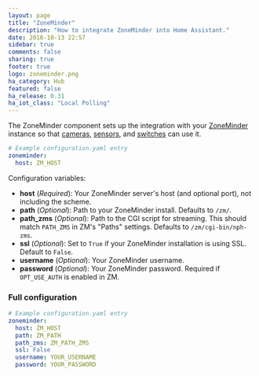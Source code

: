 ```yaml
---
layout: page
title: "ZoneMinder"
description: "How to integrate ZoneMinder into Home Assistant."
date: 2016-10-13 22:57
sidebar: true
comments: false
sharing: true
footer: true
logo: zoneminder.png
ha_category: Hub
featured: false
ha_release: 0.31
ha_iot_class: "Local Polling"
---
```


The ZoneMinder component sets up the integration with your [ZoneMinder](https://www.zoneminder.com) instance so that [cameras](/components/camera.zoneminder/), [sensors](/components/sensor.zoneminder/), and [switches](/components/switch.zoneminder) can use it.

```yaml
# Example configuration.yaml entry
zoneminder:
  host: ZM_HOST
```

Configuration variables:
- **host** (*Required*): Your ZoneMinder server's host (and optional port), not including the scheme.
- **path** (*Optional*): Path to your ZoneMinder install. Defaults to `/zm/`.
- **path_zms** (*Optional*): Path to the CGI script for streaming. This should match `PATH_ZMS` in ZM's "Paths" settings. Defaults to `/zm/cgi-bin/nph-zms`.
- **ssl** (*Optional*): Set to `True` if your ZoneMinder installation is using SSL. Default to `False`.
- **username** (*Optional*): Your ZoneMinder username.
- **password** (*Optional*): Your ZoneMinder password. Required if `OPT_USE_AUTH` is enabled in ZM.

### Full configuration

```yaml
# Example configuration.yaml entry
zoneminder:
  host: ZM_HOST
  path: ZM_PATH
  path_zms: ZM_PATH_ZMS
  ssl: False
  username: YOUR_USERNAME
  password: YOUR_PASSWORD
```
